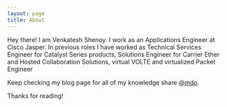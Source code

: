 ```yaml
---
layout: page
title: About
---
```


<p class="message">
  Hey there! I am Venkatesh Shenoy. I work as an Applications Engineer at Cisco Jasper. In previous roles I have worked as Technical Services Engineer for Catalyst Series products, Solutions Engineer for Carrier Ether and Hosted Collaboration Solutions, virtual VOLTE and virtualized Packet Engineer
</p>

Keep checking my blog page for all of my knowledge share [@mdo](https://twitter.com/mdo).

Thanks for reading!